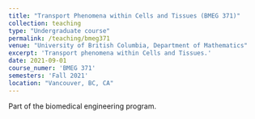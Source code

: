 ```yaml
---
title: "Transport Phenomena within Cells and Tissues (BMEG 371)"
collection: teaching
type: "Undergraduate course"
permalink: /teaching/bmeg371
venue: "University of British Columbia, Department of Mathematics"
excerpt: 'Transport phenomena within Cells and Tissues.'
date: 2021-09-01
course_numer: 'BMEG 371'
semesters: 'Fall 2021'
location: "Vancouver, BC, CA"
---
```


Part of the biomedical engineering program.
